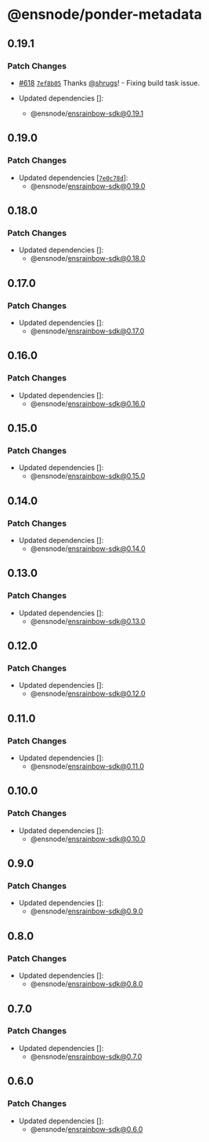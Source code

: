 # @ensnode/ponder-metadata

## 0.19.1

### Patch Changes

- [#618](https://github.com/namehash/ensnode/pull/618) [`7ef8b05`](https://github.com/namehash/ensnode/commit/7ef8b0502945339d6cdbf496f1fb26cc7f1d02a2) Thanks [@shrugs](https://github.com/shrugs)! - Fixing build task issue.

- Updated dependencies []:
  - @ensnode/ensrainbow-sdk@0.19.1

## 0.19.0

### Patch Changes

- Updated dependencies [[`7e0c78d`](https://github.com/namehash/ensnode/commit/7e0c78d8218519421b923e84723867e3e0ba76be)]:
  - @ensnode/ensrainbow-sdk@0.19.0

## 0.18.0

### Patch Changes

- Updated dependencies []:
  - @ensnode/ensrainbow-sdk@0.18.0

## 0.17.0

### Patch Changes

- Updated dependencies []:
  - @ensnode/ensrainbow-sdk@0.17.0

## 0.16.0

### Patch Changes

- Updated dependencies []:
  - @ensnode/ensrainbow-sdk@0.16.0

## 0.15.0

### Patch Changes

- Updated dependencies []:
  - @ensnode/ensrainbow-sdk@0.15.0

## 0.14.0

### Patch Changes

- Updated dependencies []:
  - @ensnode/ensrainbow-sdk@0.14.0

## 0.13.0

### Patch Changes

- Updated dependencies []:
  - @ensnode/ensrainbow-sdk@0.13.0

## 0.12.0

### Patch Changes

- Updated dependencies []:
  - @ensnode/ensrainbow-sdk@0.12.0

## 0.11.0

### Patch Changes

- Updated dependencies []:
  - @ensnode/ensrainbow-sdk@0.11.0

## 0.10.0

### Patch Changes

- Updated dependencies []:
  - @ensnode/ensrainbow-sdk@0.10.0

## 0.9.0

### Patch Changes

- Updated dependencies []:
  - @ensnode/ensrainbow-sdk@0.9.0

## 0.8.0

### Patch Changes

- Updated dependencies []:
  - @ensnode/ensrainbow-sdk@0.8.0

## 0.7.0

### Patch Changes

- Updated dependencies []:
  - @ensnode/ensrainbow-sdk@0.7.0

## 0.6.0

### Patch Changes

- Updated dependencies []:
  - @ensnode/ensrainbow-sdk@0.6.0
